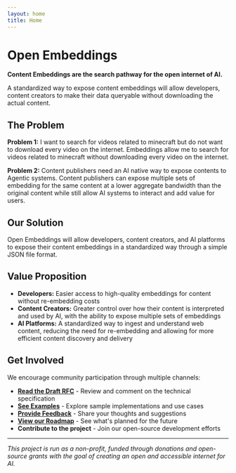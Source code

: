 ```yaml
---
layout: home
title: Home
---
```


# Open Embeddings

**Content Embeddings are the search pathway for the open internet of AI.**

A standardized way to expose content embeddings will allow developers, content creators to make their data queryable without downloading the actual content.

## The Problem

**Problem 1:** I want to search for videos related to minecraft but do not want to download every video on the internet. Embeddings allow me to search for videos related to minecraft without downloading every video on the internet.

**Problem 2:** Content publishers need an AI native way to expose contents to Agentic systems. Content publishers can expose multiple sets of embedding for the same content at a lower aggregate bandwidth than the original content while still allow AI systems to interact and add value for users.

## Our Solution

Open Embeddings will allow developers, content creators, and AI platforms to expose their content embeddings in a standardized way through a simple JSON file format.

## Value Proposition

- **Developers:** Easier access to high-quality embeddings for content without re-embedding costs
- **Content Creators:** Greater control over how their content is interpreted and used by AI, with the ability to expose multiple sets of embeddings  
- **AI Platforms:** A standardized way to ingest and understand web content, reducing the need for re-embedding and allowing for more efficient content discovery and delivery

## Get Involved

We encourage community participation through multiple channels:

*   **[Read the Draft RFC](rfc.html)** - Review and comment on the technical specification
*   **[See Examples](examples.html)** - Explore sample implementations and use cases
*   **[Provide Feedback](feedback.html)** - Share your thoughts and suggestions
*   **[View our Roadmap](roadmap.html)** - See what's planned for the future
*   **Contribute to the project** - Join our open-source development efforts

---

*This project is run as a non-profit, funded through donations and open-source grants with the goal of creating an open and accessible internet for AI.*
